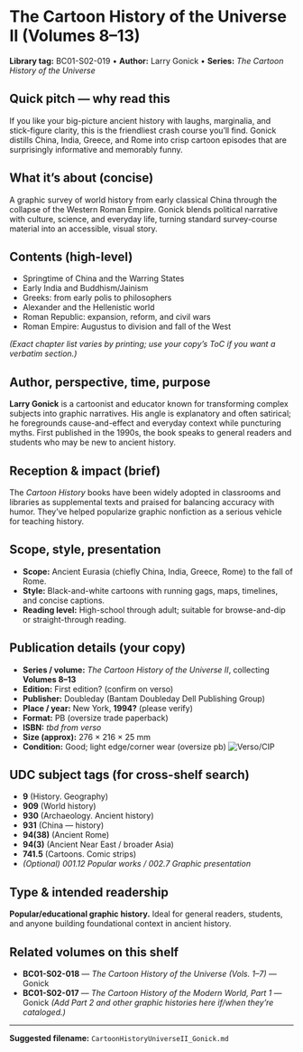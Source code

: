 # The Cartoon History of the Universe II (Volumes 8–13)

**Library tag:** BC01-S02-019 • **Author:** Larry Gonick • **Series:** *The Cartoon History of the Universe*

## Quick pitch — why read this

If you like your big-picture ancient history with laughs, marginalia, and stick-figure clarity, this is the friendliest crash course you’ll find. Gonick distills China, India, Greece, and Rome into crisp cartoon episodes that are surprisingly informative and memorably funny.

## What it’s about (concise)

A graphic survey of world history from early classical China through the collapse of the Western Roman Empire. Gonick blends political narrative with culture, science, and everyday life, turning standard survey-course material into an accessible, visual story.

## Contents (high-level)

* Springtime of China and the Warring States
* Early India and Buddhism/Jainism
* Greeks: from early polis to philosophers
* Alexander and the Hellenistic world
* Roman Republic: expansion, reform, and civil wars
* Roman Empire: Augustus to division and fall of the West

*(Exact chapter list varies by printing; use your copy’s ToC if you want a verbatim section.)*

## Author, perspective, time, purpose

**Larry Gonick** is a cartoonist and educator known for transforming complex subjects into graphic narratives. His angle is explanatory and often satirical; he foregrounds cause-and-effect and everyday context while puncturing myths. First published in the 1990s, the book speaks to general readers and students who may be new to ancient history.

## Reception & impact (brief)

The *Cartoon History* books have been widely adopted in classrooms and libraries as supplemental texts and praised for balancing accuracy with humor. They’ve helped popularize graphic nonfiction as a serious vehicle for teaching history.

## Scope, style, presentation

* **Scope:** Ancient Eurasia (chiefly China, India, Greece, Rome) to the fall of Rome.
* **Style:** Black-and-white cartoons with running gags, maps, timelines, and concise captions.
* **Reading level:** High-school through adult; suitable for browse-and-dip or straight-through reading.

## Publication details (your copy)

* **Series / volume:** *The Cartoon History of the Universe II*, collecting **Volumes 8–13**
* **Edition:** First edition? (confirm on verso)
* **Publisher:** Doubleday (Bantam Doubleday Dell Publishing Group)
* **Place / year:** New York, **1994?** (please verify)
* **Format:** PB (oversize trade paperback)
* **ISBN:** *tbd from verso*
* **Size (approx):** 276 × 216 × 25 mm
* **Condition:** Good; light edge/corner wear (oversize pb)
  ![Verso/CIP](../images/20251025_100947.jpg)

## UDC subject tags (for cross-shelf search)

* **9** (History. Geography)
* **909** (World history)
* **930** (Archaeology. Ancient history)
* **931** (China — history)
* **94(38)** (Ancient Rome)
* **94(3)** (Ancient Near East / broader Asia)
* **741.5** (Cartoons. Comic strips)
* *(Optional) 001.12 Popular works / 002.7 Graphic presentation*

## Type & intended readership

**Popular/educational graphic history.** Ideal for general readers, students, and anyone building foundational context in ancient history.

## Related volumes on this shelf

* **BC01-S02-018** — *The Cartoon History of the Universe (Vols. 1–7)* — Gonick
* **BC01-S02-017** — *The Cartoon History of the Modern World, Part 1* — Gonick
  *(Add Part 2 and other graphic histories here if/when they’re cataloged.)*

---

**Suggested filename:** `CartoonHistoryUniverseII_Gonick.md`


